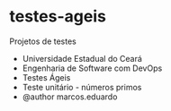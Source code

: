 # testes-ageis
Projetos de testes


 * Universidade Estadual do Ceará
 * Engenharia de Software com DevOps
 * Testes Ágeis
 * Teste unitário - números primos
 * @author marcos.eduardo

